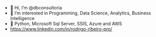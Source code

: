 - 👋 Hi, I’m @dbconsultoria
- 👀 I’m interested in Programming, Data Science, Analytics, Business Intelligence
- 🌱 Python, Microsoft Sql Server, SSIS, Azure and AWS
- https://www.linkedin.com/in/rodrigo-ribeiro-pro/
<!---
dbconsultoria/dbconsultoria is a ✨ special ✨ repository because its `README.md` (this file) appears on your GitHub profile.
You can click the Preview link to take a look at your changes.
--->
